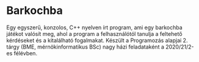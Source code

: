 # Barkochba
Egy egyszerű, konzolos, C++ nyelven írt program, ami egy barkochba játékot valósít meg, ahol a program a felhasználótól tanulja a feltehető kérdéseket és a kitalálható fogalmakat.
Készült a Programozás alapjai 2. tárgy (BME, mérnökinformatikus BSc) nagy házi feladataként a 2020/21/2-es félévben.